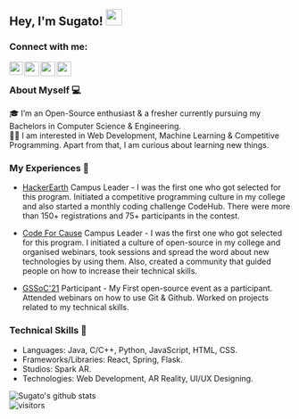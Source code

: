## Hey, I'm Sugato! <img src="https://github.com/TheDudeThatCode/TheDudeThatCode/blob/master/Assets/Hi.gif" width="29px">

### Connect with me:

<a href="https://www.linkedin.com/in/sugato-bagchi-35a81a1b1/">
  <img align="left" width="24px" src="https://cdn.jsdelivr.net/npm/simple-icons@v3/icons/linkedin.svg"  />
</a>

<a href="https://twitter.com/sugato_bagchi">
  <img align="left" width="26px" src="https://cdn.jsdelivr.net/npm/simple-icons@v3/icons/twitter.svg" />
</a>

<a href="mailto:sugato.bagchi.of@gmail.com">
  <img align="left" width="26px" src="https://cdn.jsdelivr.net/npm/simple-icons@v3/icons/gmail.svg" />

<a href="https://www.facebook.com/sugato.bagchi.50/">
  <img align="left" width="26px" src="https://cdn.jsdelivr.net/npm/simple-icons@3.13.0/icons/facebook.svg" />
</a>
<br />

### About Myself 💻
🎓 I’m an Open-Source enthusiast & a fresher currently pursuing my Bachelors in Computer Science & Engineering. </br>
👨‍💻  I am interested in Web Development, Machine Learning & Competitive Programming. Apart from that, I am curious about learning new things. </br>

### My Experiences 🙌

- [HackerEarth](https://hackerearth.com/) Campus Leader - I was the first one who got selected for this program. Initiated a competitive programming culture in my college and also started a monthly coding challenge CodeHub. There were more than 150+ registrations and 75+ participants in the contest.

- [Code For Cause](http://codeforcause.org/) Campus Leader - I was the first one who got selected for this program. I initiated a culture of open-source in my college and organised webinars, took sessions and spread the word about new technologies by using them. Also, created a community that guided people on how to increase their technical skills.

- [GSSoC'21](https://gssoc.girlscript.tech/index.html#) Participant - My First open-source event as a participant. Attended webinars on how to use Git & Github. Worked on projects related to my technical skills.

### Technical Skills 📖
- Languages: Java, C/C++, Python, JavaScript, HTML, CSS.
- Frameworks/Libraries: React, Spring, Flask.
- Studios: Spark AR.
- Technologies: Web Development, AR Reality, UI/UX Designing. </br>

![Sugato's github stats](https://github-readme-stats.vercel.app/api?username=sugatobagchi&show_icons=true&hide_border=true)
<br />
![visitors](https://visitor-badge.laobi.icu/badge?page_id=sugatobagchi.sugatobagchi)
